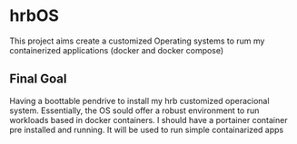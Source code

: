 # hrbOS
This project aims create a customized Operating systems to rum my containerized applications (docker and docker compose)

## Final Goal
Having a boottable pendrive to install my hrb customized operacional system.
Essentially, the OS sould offer a robust environment to run workloads based in docker containers.
I should have a portainer container pre installed and running. It will be used to run simple containarized apps 

 

